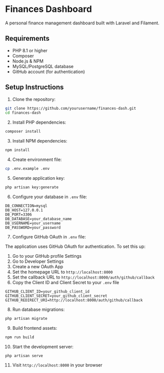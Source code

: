 # Finances Dashboard

A personal finance management dashboard built with Laravel and Filament.

## Requirements

-   PHP 8.1 or higher
-   Composer
-   Node.js & NPM
-   MySQL/PostgreSQL database
-   GitHub account (for authentication)

## Setup Instructions

1. Clone the repository:

```bash
git clone https://github.com/yourusername/finances-dash.git
cd finances-dash
```

2. Install PHP dependencies:

```bash
composer install
```

3. Install NPM dependencies:

```bash
npm install
```

4. Create environment file:

```bash
cp .env.example .env
```

5. Generate application key:

```bash
php artisan key:generate
```

6. Configure your database in `.env` file:

```
DB_CONNECTION=mysql
DB_HOST=127.0.0.1
DB_PORT=3306
DB_DATABASE=your_database_name
DB_USERNAME=your_username
DB_PASSWORD=your_password
```

7. Configure GitHub OAuth in `.env` file:

The application uses GitHub OAuth for authentication. To set this up:

1. Go to your GitHub profile Settings
2. Go to Developer Settings
3. Create a new OAuth App
4. Set the homepage URL to `http://localhost:8000`
5. Set the callback URL to `http://localhost:8000/auth/github/callback`
6. Copy the Client ID and Client Secret to your `.env` file

```
GITHUB_CLIENT_ID=your_github_client_id
GITHUB_CLIENT_SECRET=your_github_client_secret
GITHUB_REDIRECT_URI=http://localhost:8000/auth/github/callback
```

8. Run database migrations:

```bash
php artisan migrate
```

9. Build frontend assets:

```bash
npm run build
```

10. Start the development server:

```bash
php artisan serve
```

11. Visit `http://localhost:8000` in your browser

